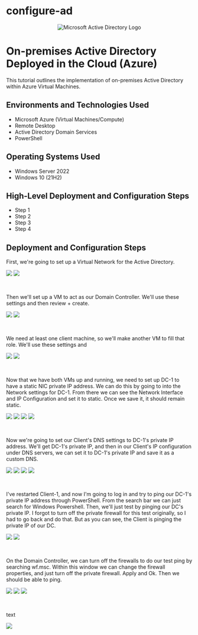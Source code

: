 # configure-ad
<p align="center">
<img src="https://i.imgur.com/pU5A58S.png" alt="Microsoft Active Directory Logo"/>
</p>

<h1>On-premises Active Directory Deployed in the Cloud (Azure)</h1>
This tutorial outlines the implementation of on-premises Active Directory within Azure Virtual Machines.<br />

<h2>Environments and Technologies Used</h2>

- Microsoft Azure (Virtual Machines/Compute)
- Remote Desktop
- Active Directory Domain Services
- PowerShell

<h2>Operating Systems Used </h2>

- Windows Server 2022
- Windows 10 (21H2)

<h2>High-Level Deployment and Configuration Steps</h2>

- Step 1
- Step 2
- Step 3
- Step 4

<h2>Deployment and Configuration Steps</h2>

<p>
First, we're going to set up a Virtual Network for the Active Directory. 
</p>
<p>
<img src=https://i.imgur.com/i80ySIk.png/>
  <img src=https://i.imgur.com/lfqRWnY.png/>
</p>
<br />

<p>
Then we'll set up a VM to act as our Domain Controller. We'll use these settings and then review + create. 
</p>
<p>
<img src=https://i.imgur.com/ykJITsb.png/>
  <img src=https://i.imgur.com/asmnYbT.png/>
</p>
<br />

<p>
We need at least one client machine, so we'll make another VM to fill that role. We'll use these settings and
</p>
<p>
<img src=https://i.imgur.com/2Z3fYZT.png/>
  <img src=https://i.imgur.com/3mGoXhj.png/>
</p>
<br />

<p>
Now that we have both VMs up and running, we need to set up DC-1 to have a static NIC private IP address. We can do this by going to into the Network settings for DC-1. From there we can see the Network Interface and IP Configuration and set it to static. Once we save it, it should remain static. 
</p>
<p>
<img src=https://i.imgur.com/ovdpShn.png/>
  <img src=https://i.imgur.com/XJo6Jc3.png/>
  <img src=https://i.imgur.com/7vss0Zs.png/>
  <img src=https://i.imgur.com/Kk61DYE.png/>
</p>
<br />

<p>
Now we're going to set our Client's DNS settings to DC-1's private IP address.  We'll get DC-1's private IP, and then in our Client's IP configuration under DNS servers, we can set it to DC-1's private IP and save it as a custom DNS. 
</p>
<p>
<img src=https://i.imgur.com/dGaKIl8.png/>
  <img src=https://i.imgur.com/ZgxwtKq.png/>
  <img src=https://i.imgur.com/Pztp0Io.png/>
  <img src=https://i.imgur.com/KHhgclZ.png/>
</p>
<br />

<p>
I've restarted Client-1, and now I'm going to log in and try to ping our DC-1's private IP address through PowerShell. From the search bar we can just search for Windows Powershell. Then, we'll just test by pinging our DC's private IP. I forgot to turn off the private firewall for this test originally, so I had to go back and do that. But as you can see, the Client is pinging the private IP of our DC.
</p>
<p>
<img src=https://i.imgur.com/KQLiN3A.png/>
  <img src=https://i.imgur.com/YsoVHK2.png/>
</p>
<br />

<p>
On the Domain Controller, we can turn off the firewalls to do our test ping by searching wf.msc. Within this window we can change the firewall properties, and just turn off the private firewall. Apply and Ok. Then we should be able to ping. 
</p>
<p>
<img src=https://i.imgur.com/rmI70ND.png/>
  <img src=https://i.imgur.com/dpB32xW.png/>
  <img src=https://i.imgur.com/vwWotAl.png/>
  
</p>
<br />

<p>
text
</p>
<p>
<img src=/>
</p>
<br />



